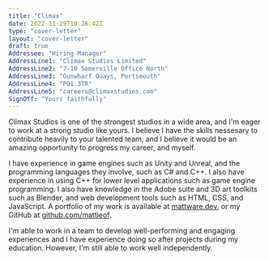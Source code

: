 ```yaml
---
title: "Climax"
date: 2022-11-29T10:36:42Z
type: "cover-letter"
layout: "cover-letter"
draft: true
Addressee: "Hiring Manager"
AddressLine1: "Climax Studios Limited"
AddressLine2: "7-10 Somerville Office North"
AddressLine3: "Gunwharf Quays, Portsmouth"
AddressLine4: "PO1 3TR"
AddressLine5: "careers@climaxstudios.com"
SignOff: "Yours faithfully"
---
```


Climax Studios is one of the strongest studios in a wide area, and I'm eager to work at a strong studio like yours. I believe I have the skills nessesary to contribute heavily to your talented team, and I believe it would be an amazing opportunity to progress my career, and myself.

I have experience in game engines such as Unity and Unreal, and the programming languages they involve, such as C# and C++. I also have experience in using C++ for lower level applications such as game engine programming. I also have knowledge in the Adobe suite and 3D art toolkits such as Blender, and web development tools such as HTML, CSS, and JavaScript. A portfolio of my work is available at [mattware.dev](https://mattware.dev/), or my GitHub at [github.com/mattieof](https://www.github.com/MattieOF/).

I'm able to work in a team to develop well-performing and engaging experiences and I have experience doing so after projects during my education. However, I'm still able to work well independently.

